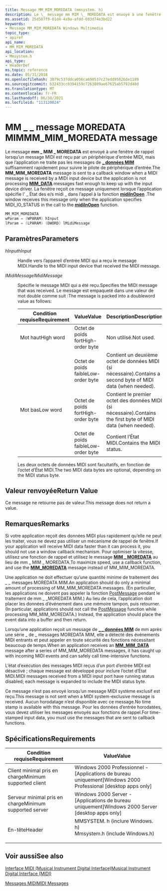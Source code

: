 ```yaml
---
title: Message MM_MIM_MOREDATA (mmsystem. h)
description: Le \_ message mm MIM \_ MOREDATA est envoyé à une fenêtre de rappel lorsqu’un message MIDI est reçu par un périphérique d’entrée MIDI, mais que l’application ne traite pas les \_ messages de données MIM suffisamment rapidement pour suivre le pilote de périphérique d’entrée.
ms.assetid: 25d507f9-01d4-4a9a-afdd-693d74e3bd22
keywords:
- Message MM_MIM_MOREDATA Windows Multimedia
topic_type:
- apiref
api_name:
- MM_MIM_MOREDATA
api_location:
- Mmsystem.h
api_type:
- HeaderDef
ms.topic: reference
ms.date: 05/31/2018
ms.openlocfilehash: 3079c537ddca056ca690537c27edd95826de1189
ms.sourcegitcommit: b32433cc0394159c7263809ae67615ab5792d40d
ms.translationtype: MT
ms.contentlocale: fr-FR
ms.lasthandoff: 06/30/2021
ms.locfileid: "113120024"
---
```

# <a name="mm_mim_moredata-message"></a><span data-ttu-id="4ea4f-104">MM \_ \_ message MOREDATA MIM</span><span class="sxs-lookup"><span data-stu-id="4ea4f-104">MM\_MIM\_MOREDATA message</span></span>

<span data-ttu-id="4ea4f-105">Le message **mm \_ MIM \_ MOREDATA** est envoyé à une fenêtre de rappel lorsqu’un message MIDI est reçu par un périphérique d’entrée MIDI, mais que l’application ne traite pas les messages de [**\_ données MIM**](mim-data.md) suffisamment rapidement pour suivre le pilote de périphérique d’entrée.</span><span class="sxs-lookup"><span data-stu-id="4ea4f-105">The **MM\_MIM\_MOREDATA** message is sent to a callback window when a MIDI message is received by a MIDI input device but the application is not processing [**MIM\_DATA**](mim-data.md) messages fast enough to keep up with the input device driver.</span></span> <span data-ttu-id="4ea4f-106">La fenêtre reçoit ce message uniquement lorsque l’application spécifie l' \_ État des e/s midi \_ dans l’appel à la fonction [**midiInOpen**](/windows/win32/api/mmeapi/nf-mmeapi-midiinopen) .</span><span class="sxs-lookup"><span data-stu-id="4ea4f-106">The window receives this message only when the application specifies MIDI\_IO\_STATUS in the call to the [**midiInOpen**](/windows/win32/api/mmeapi/nf-mmeapi-midiinopen) function.</span></span>


```C++
MM_MIM_MOREDATA 
wParam = (WPARAM) hInput 
lParam = (LPARAM) (DWORD) lMidiMessage 
```



## <a name="parameters"></a><span data-ttu-id="4ea4f-107">Paramètres</span><span class="sxs-lookup"><span data-stu-id="4ea4f-107">Parameters</span></span>

<dl> <dt>

<span data-ttu-id="4ea4f-108"><span id="hInput"></span><span id="hinput"></span><span id="HINPUT"></span>*hInput*</span><span class="sxs-lookup"><span data-stu-id="4ea4f-108"><span id="hInput"></span><span id="hinput"></span><span id="HINPUT"></span>*hInput*</span></span>
</dt> <dd>

<span data-ttu-id="4ea4f-109">Handle vers l’appareil d’entrée MIDI qui a reçu le message MIDI.</span><span class="sxs-lookup"><span data-stu-id="4ea4f-109">Handle to the MIDI input device that received the MIDI message.</span></span>

</dd> <dt>

<span data-ttu-id="4ea4f-110"><span id="lMidiMessage"></span><span id="lmidimessage"></span><span id="LMIDIMESSAGE"></span>*lMidiMessage*</span><span class="sxs-lookup"><span data-stu-id="4ea4f-110"><span id="lMidiMessage"></span><span id="lmidimessage"></span><span id="LMIDIMESSAGE"></span>*lMidiMessage*</span></span>
</dt> <dd>

<span data-ttu-id="4ea4f-111">Spécifie le message MIDI qui a été reçu.</span><span class="sxs-lookup"><span data-stu-id="4ea4f-111">Specifies the MIDI message that was received.</span></span> <span data-ttu-id="4ea4f-112">Le message est empaqueté dans une valeur de mot double comme suit :</span><span class="sxs-lookup"><span data-stu-id="4ea4f-112">The message is packed into a doubleword value as follows:</span></span>



| <span data-ttu-id="4ea4f-113">Condition requise</span><span class="sxs-lookup"><span data-stu-id="4ea4f-113">Requirement</span></span> | <span data-ttu-id="4ea4f-114">Value</span><span class="sxs-lookup"><span data-stu-id="4ea4f-114">Value</span></span> | <span data-ttu-id="4ea4f-115">Description</span><span class="sxs-lookup"><span data-stu-id="4ea4f-115">Description</span></span> |
|-----------|-----------------|-----------------------------------------------------|
| <span data-ttu-id="4ea4f-116">Mot haut</span><span class="sxs-lookup"><span data-stu-id="4ea4f-116">High word</span></span> | <span data-ttu-id="4ea4f-117">Octet de poids fort</span><span class="sxs-lookup"><span data-stu-id="4ea4f-117">High-order byte</span></span> | <span data-ttu-id="4ea4f-118">Non utilisé.</span><span class="sxs-lookup"><span data-stu-id="4ea4f-118">Not used.</span></span>                                           |
|           | <span data-ttu-id="4ea4f-119">Octet de poids faible</span><span class="sxs-lookup"><span data-stu-id="4ea4f-119">Low-order byte</span></span>  | <span data-ttu-id="4ea4f-120">Contient un deuxième octet de données MIDI (si nécessaire).</span><span class="sxs-lookup"><span data-stu-id="4ea4f-120">Contains a second byte of MIDI data (when needed).</span></span>  |
| <span data-ttu-id="4ea4f-121">Mot bas</span><span class="sxs-lookup"><span data-stu-id="4ea4f-121">Low word</span></span>  | <span data-ttu-id="4ea4f-122">Octet de poids fort</span><span class="sxs-lookup"><span data-stu-id="4ea4f-122">High-order byte</span></span> | <span data-ttu-id="4ea4f-123">Contient le premier octet des données MIDI (si nécessaire).</span><span class="sxs-lookup"><span data-stu-id="4ea4f-123">Contains the first byte of MIDI data (when needed).</span></span> |
|           | <span data-ttu-id="4ea4f-124">Octet de poids faible</span><span class="sxs-lookup"><span data-stu-id="4ea4f-124">Low-order byte</span></span>  | <span data-ttu-id="4ea4f-125">Contient l’État MIDI.</span><span class="sxs-lookup"><span data-stu-id="4ea4f-125">Contains the MIDI status.</span></span>                           |



 

<span data-ttu-id="4ea4f-126">Les deux octets de données MIDI sont facultatifs, en fonction de l’octet d’État MIDI.</span><span class="sxs-lookup"><span data-stu-id="4ea4f-126">The two MIDI data bytes are optional, depending on the MIDI status byte.</span></span>

</dd> </dl>

## <a name="return-value"></a><span data-ttu-id="4ea4f-127">Valeur renvoyée</span><span class="sxs-lookup"><span data-stu-id="4ea4f-127">Return Value</span></span>

<span data-ttu-id="4ea4f-128">Ce message ne retourne pas de valeur.</span><span class="sxs-lookup"><span data-stu-id="4ea4f-128">This message does not return a value.</span></span>

## <a name="remarks"></a><span data-ttu-id="4ea4f-129">Remarques</span><span class="sxs-lookup"><span data-stu-id="4ea4f-129">Remarks</span></span>

<span data-ttu-id="4ea4f-130">Si votre application reçoit des données MIDI plus rapidement qu’elle ne peut les traiter, vous ne devez pas utiliser un mécanisme de rappel de fenêtre.</span><span class="sxs-lookup"><span data-stu-id="4ea4f-130">If your application will receive MIDI data faster than it can process it, you should not use a window callback mechanism.</span></span> <span data-ttu-id="4ea4f-131">Pour optimiser la vitesse, utilisez une fonction de rappel et utilisez le message [**MIM \_ MOREDATA**](mim-moredata.md) au lieu de mm \_ MIM \_ MOREDATA.</span><span class="sxs-lookup"><span data-stu-id="4ea4f-131">To maximize speed, use a callback function, and use the [**MIM\_MOREDATA**](mim-moredata.md) message instead of MM\_MIM\_MOREDATA.</span></span>

<span data-ttu-id="4ea4f-132">Une application ne doit effectuer qu’une quantité minime de traitement des \_ \_ messages MOREDATA MIM.</span><span class="sxs-lookup"><span data-stu-id="4ea4f-132">An application should do only a minimal amount of processing of MM\_MIM\_MOREDATA messages.</span></span> <span data-ttu-id="4ea4f-133">(En particulier, les applications ne doivent pas appeler la fonction [PostMessage](/windows/win32/api/winuser/nf-winuser-postmessagea) pendant le traitement de mm \_ \_MOREDATA MIM.) Au lieu de cela, l’application doit placer les données d’événement dans une mémoire tampon, puis retourner.</span><span class="sxs-lookup"><span data-stu-id="4ea4f-133">(In particular, applications should not call the [PostMessage](/windows/win32/api/winuser/nf-winuser-postmessagea) function while processing MM\_MIM\_MOREDATA.) Instead, the application should place the event data into a buffer and then return.</span></span>

<span data-ttu-id="4ea4f-134">Lorsqu’une application reçoit un message de [**\_ \_ données MIM**](mm-mim-data.md) de mm après une série \_ de \_ messages MOREDATA MIM, elle a détecté des événements MIDI entrants et peut appeler en toute sécurité des fonctions nécessitant beaucoup de temps.</span><span class="sxs-lookup"><span data-stu-id="4ea4f-134">When an application receives an [**MM\_MIM\_DATA**](mm-mim-data.md) message after a series of MM\_MIM\_MOREDATA messages, it has caught up with incoming MIDI events and can safely call time-intensive functions.</span></span>

<span data-ttu-id="4ea4f-135">L’état d’exécution des messages MIDI reçus d’un port d’entrée MIDI est désactivé ; chaque message est développé pour inclure l’octet d’État MIDI.</span><span class="sxs-lookup"><span data-stu-id="4ea4f-135">MIDI messages received from a MIDI input port have running status disabled; each message is expanded to include the MIDI status byte.</span></span>

<span data-ttu-id="4ea4f-136">Ce message n’est pas envoyé lorsqu’un message MIDI système exclusif est reçu.</span><span class="sxs-lookup"><span data-stu-id="4ea4f-136">This message is not sent when a MIDI system-exclusive message is received.</span></span> <span data-ttu-id="4ea4f-137">Aucun horodatage n’est disponible avec ce message.</span><span class="sxs-lookup"><span data-stu-id="4ea4f-137">No time stamp is available with this message.</span></span> <span data-ttu-id="4ea4f-138">Pour les données d’entrée horodatées, vous devez utiliser les messages envoyés aux fonctions de rappel.</span><span class="sxs-lookup"><span data-stu-id="4ea4f-138">For time-stamped input data, you must use the messages that are sent to callback functions.</span></span>

## <a name="requirements"></a><span data-ttu-id="4ea4f-139">Spécifications</span><span class="sxs-lookup"><span data-stu-id="4ea4f-139">Requirements</span></span>



| <span data-ttu-id="4ea4f-140">Condition requise</span><span class="sxs-lookup"><span data-stu-id="4ea4f-140">Requirement</span></span> | <span data-ttu-id="4ea4f-141">Value</span><span class="sxs-lookup"><span data-stu-id="4ea4f-141">Value</span></span> |
|-------------------------------------|-----------------------------------------------------------------------------------------------------------|
| <span data-ttu-id="4ea4f-142">Client minimal pris en charge</span><span class="sxs-lookup"><span data-stu-id="4ea4f-142">Minimum supported client</span></span><br/> | <span data-ttu-id="4ea4f-143">Windows 2000 Professionnel - \[Applications de bureau uniquement\]</span><span class="sxs-lookup"><span data-stu-id="4ea4f-143">Windows 2000 Professional \[desktop apps only\]</span></span><br/>                                                |
| <span data-ttu-id="4ea4f-144">Serveur minimal pris en charge</span><span class="sxs-lookup"><span data-stu-id="4ea4f-144">Minimum supported server</span></span><br/> | <span data-ttu-id="4ea4f-145">Windows 2000 Server - \[Applications de bureau uniquement\]</span><span class="sxs-lookup"><span data-stu-id="4ea4f-145">Windows 2000 Server \[desktop apps only\]</span></span><br/>                                                      |
| <span data-ttu-id="4ea4f-146">En-tête</span><span class="sxs-lookup"><span data-stu-id="4ea4f-146">Header</span></span><br/>                   | <dl> <span data-ttu-id="4ea4f-147"><dt>MMSYSTEM. h (inclure Windows. h)</dt></span><span class="sxs-lookup"><span data-stu-id="4ea4f-147"><dt>Mmsystem.h (include Windows.h)</dt></span></span> </dl> |



## <a name="see-also"></a><span data-ttu-id="4ea4f-148">Voir aussi</span><span class="sxs-lookup"><span data-stu-id="4ea4f-148">See also</span></span>

<dl> <dt>

[<span data-ttu-id="4ea4f-149">Interface MIDI (Musical Instrument Digital Interface)</span><span class="sxs-lookup"><span data-stu-id="4ea4f-149">Musical Instrument Digital Interface (MIDI)</span></span>](musical-instrument-digital-interface--midi.md)
</dt> <dt>

[<span data-ttu-id="4ea4f-150">Messages MIDI</span><span class="sxs-lookup"><span data-stu-id="4ea4f-150">MIDI Messages</span></span>](midi-messages.md)
</dt> </dl>

 

